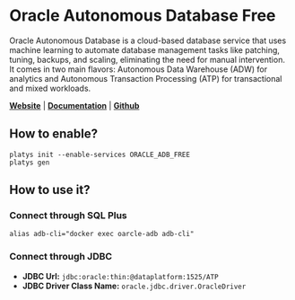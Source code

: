 # Oracle Autonomous Database Free

Oracle Autonomous Database is a cloud-based database service that uses machine learning to automate database management tasks like patching, tuning, backups, and scaling, eliminating the need for manual intervention. It comes in two main flavors: Autonomous Data Warehouse (ADW) for analytics and Autonomous Transaction Processing (ATP) for transactional and mixed workloads.

**[Website](https://www.oracle.com/autonomous-database/)** | **[Documentation](https://www.oracle.com/autonomous-database/get-started/)** | **[Github](https://github.com/oracle/adb-free)**

## How to enable?

```
platys init --enable-services ORACLE_ADB_FREE
platys gen
```

## How to use it?

### Connect through SQL Plus

```
alias adb-cli="docker exec oarcle-adb adb-cli"
```

### Connect through JDBC

* **JDBC Url:**  	`jdbc:oracle:thin:@dataplatform:1525/ATP`
* **JDBC Driver Class Name:** 	`oracle.jdbc.driver.OracleDriver`
